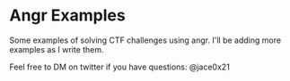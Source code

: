 # Angr Examples

Some examples of solving CTF challenges using angr.
I'll be adding more examples as I write them.

Feel free to DM on twitter if you have questions: @jace0x21